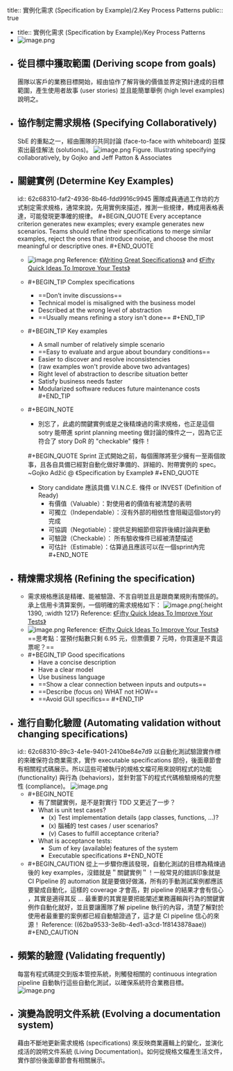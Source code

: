title:: 實例化需求 (Specification by Example)/2.Key Process Patterns
public:: true

- title:: 實例化需求 (Specification by Example)/Key Process Patterns
- ![image.png](../assets/image_1656910755612_0.png)
- ## 從目標中獲取範圍 (Deriving scope from goals)
  團隊以客戶的業務目標開始，經由協作了解背後的價值並界定預計達成的目標範圍，產生使用者故事 (user stories) 並且能簡單舉例 (high level examples) 說明之。
- ## 協作制定需求規格 (Specifying Collaboratively)
  SbE 的重點之一，經由團隊的共同討論 (face-to-face with whiteboard) 並探索出最佳解法 (solutions)。
  ![image.png](../assets/image_1656916571952_0.png)
  Figure. Illustrating specifying collaboratively, by Gojko and Jeff Patton & Associates
- ## 關鍵實例 (Determine Key Examples)
  id:: 62c68310-faf2-4936-8b46-fdd9916c9945
  團隊成員通過工作坊的方式制定需求規格，通常來說，先用實例來描述，推測一些規律，轉成用表格表達，可能發現更準確的規律。
  #+BEGIN_QUOTE
  Every acceptance criterion generates new examples; every example generates new scenarios. Teams should refine their specifications to merge similar examples, reject the ones that introduce noise, and choose the most meaningful or descriptive ones.
  #+END_QUOTE
	- ![image.png](../assets/image_1656924162490_0.png) 
	  Reference: [《Writing Great Specifications》](https://livebook.manning.com/book/writing-great-specifications/chapter-1/point-15744-257-257-0) and [《Fifty Quick Ideas To Improve Your Tests》](https://gojko.net/2014/05/05/focus-on-key-examples/)
	- #+BEGIN_TIP
	  Complex specifications
	  * ==Don’t invite discussions==
	  * Technical model is misaligned with the business model
	  * Described at the wrong level of abstraction
	  * ==Usually means refining a story isn't done==
	  #+END_TIP
	- #+BEGIN_TIP
	  Key examples
	  *  A small number of relatively simple scenario
	  * ==Easy to evaluate and argue about boundary conditions==
	  * Easier to discover and resolve inconsistencies
	  * (raw examples won't provide above two advantages)
	  * Right level of abstraction to describe situation better
	  * Satisfy business needs faster
	  * Modularized software reduces future maintenance costs
	  #+END_TIP
	- #+BEGIN_NOTE
	  * 別忘了，此處的關鍵實例或是之後精煉過的需求規格，也正是這個 sotry 能帶進 sprint planning meeting 做討論的條件之一，因為它正符合了 story DoR 的 "checkable" 條件！
	  
	  #+BEGIN_QUOTE
	   Sprint 正式開始之前，每個團隊將至少擁有一至兩個故事，且各自具備已經對自動化做好準備的、詳細的、附帶實例的 spec。~Gojko Adžić @ 《Specification by Example》
	  #+END_QUOTE
	  
	  * Story candidate 應該具備 V.I.N.C.E. 條件 or INVEST (Definition of Ready)
	    * 有價值（Valuable）：對使用者的價值有被清楚的表明
	    * 可獨立（Independable）：沒有外部的相依性會阻礙這個story的完成
	    * 可協調（Negotiable）：提供足夠細節但容許後續討論與更動
	    * 可驗證（Checkable）： 所有驗收條件已經被清楚描述
	    * 可估計（Estimable）：估算過且應該可以在一個sprint內完
	  #+END_NOTE
- ## 精煉需求規格 (Refining the specification)
	- 需求規格應該是精確、能被驗證、不言自明並且是跟商業規則有關係的。承上信用卡清算案例，一個明確的需求規格如下：
	  ![image.png](../assets/image_1656923937867_0.png){:height 1390, :width 1217}
	  Reference:  [《Fifty Quick Ideas To Improve Your Tests》](https://leanpub.com/50quickideas-tests)
	- ![image.png](../assets/image_1656923368787_0.png) 
	  Reference:  [《Fifty Quick Ideas To Improve Your Tests》](https://leanpub.com/50quickideas-tests)
	  ==思考點：當預付點數只剩 6.95 元，但票價要 7 元時，你買還是不賣這票呢？==
	- #+BEGIN_TIP
	   Good specifications
	  * Have a concise description
	  * Have a clear model
	  * Use business language
	  * ==Show a clear connection between inputs and outputs==
	  * ==Describe (focus on) WHAT not HOW==
	  * ==Avoid GUI specifics==
	  #+END_TIP
- ## 進行自動化驗證 (Automating validation without changing specifications)
  id:: 62c68310-89c3-4e1e-9401-2410be84e7d9
  以自動化測試驗證實作標的來確保符合商業需求，實作 executable specifications 部份，後面章節會有相關程式碼展示。所以這些可被執行的規格文檔可用來說明程式的功能 (functionality) 與行為 (behaviors)，並針對當下的程式代碼檢驗規格的完整性 (compliance)。
  ![image.png](../assets/image_1657007893203_0.png)
	- #+BEGIN_NOTE
	  * 有了關鍵實例，是不是對實行 TDD 又更近了一步？
	  * What is unit test cases?
	    * (x) Test implementation details (app classes, functions, ...)?
	    * (x) 腦補的 test cases / user scenarios?
	    * (v) Cases to fulfill acceptance criteria?
	  * What is acceptance tests:
	    * Sum of key (available) features of the system
	    * Executable specifications
	  #+END_NOTE
	- #+BEGIN_CAUTION
	  從上一步驟你應該發現，自動化測試的目標為精煉過後的 key examples，沒錯就是＂關鍵實例＂！一般常見的錯誤印象就是 CI Pipeline 的 automation 就是要做好做滿，所有的手動測試案例都應該要變成自動化，這樣的 coverage 才會高，對 pipeline 的結果才會有信心 ，其實是適得其反 ... 最重要的其實是要把能闡述業務邏輯與行為的關鍵實例作自動化就好，並且要讓團隊了解 pipeline 執行的內容，清楚了解對於使用者最重要的案例都已經自動驗證過了，這才是 CI pipeline 信心的來源！
	  Reference: ((62ba9533-3e8b-4ed1-a3cd-1f8143878aae)) 
	  #+END_CAUTION
- ## 頻繁的驗證 (Validating frequently)
  每當有程式碼提交到版本管控系統，則觸發相關的 continuous integration pipeline 自動執行這些自動化測試，以確保系統符合業務目標。
  ![image.png](../assets/image_1657019356205_0.png)
- ## 演變為說明文件系統 (Evolving a documentation system)
  藉由不斷地更新需求規格 (specifications) 來反映商業邏輯上的變化，並演化成活的說明文件系統 (Living Documentation)。如何從規格文檔產生活文件，實作部份後面章節會有相關展示。